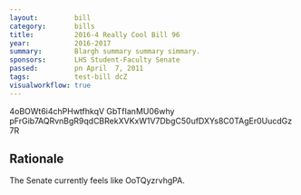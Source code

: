 ```yaml
---
layout:         bill
category:       bills
title:          2016-4 Really Cool Bill 96
year:           2016-2017
summary:        Blargh summary summary simmary.
sponsors:       LHS Student-Faculty Senate
passed:         pn April  7, 2011
tags:           test-bill dcZ
visualworkflow: true
---
```



4oBOWt6i4chPHwtfhkqV GbTfIanMU06why pFrGib7AQRvnBgR9qdCBRekXVKxW1V7DbgC50ufDXYs8C0TAgEr0UucdGz7R 




Rationale
---------
The Senate currently feels like OoTQyzrvhgPA.
